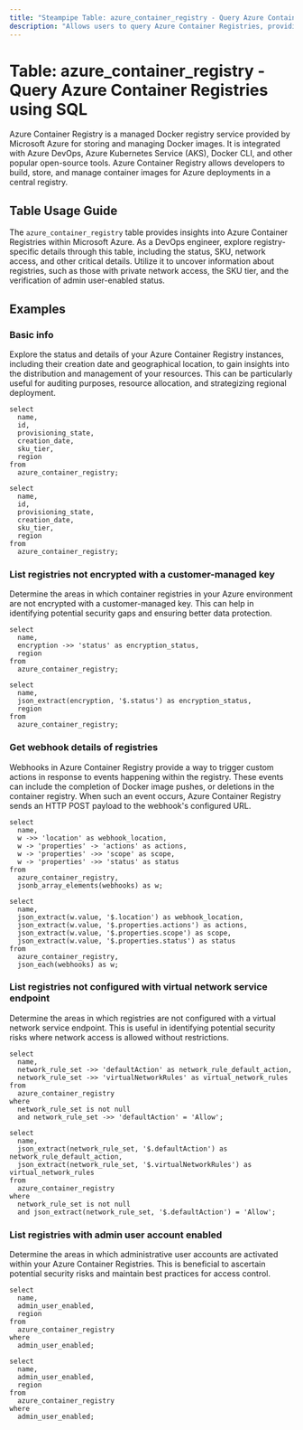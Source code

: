 ```yaml
---
title: "Steampipe Table: azure_container_registry - Query Azure Container Registries using SQL"
description: "Allows users to query Azure Container Registries, providing insights into the status, SKU, network access, and other critical details."
---
```


# Table: azure_container_registry - Query Azure Container Registries using SQL

Azure Container Registry is a managed Docker registry service provided by Microsoft Azure for storing and managing Docker images. It is integrated with Azure DevOps, Azure Kubernetes Service (AKS), Docker CLI, and other popular open-source tools. Azure Container Registry allows developers to build, store, and manage container images for Azure deployments in a central registry.

## Table Usage Guide

The `azure_container_registry` table provides insights into Azure Container Registries within Microsoft Azure. As a DevOps engineer, explore registry-specific details through this table, including the status, SKU, network access, and other critical details. Utilize it to uncover information about registries, such as those with private network access, the SKU tier, and the verification of admin user-enabled status.

## Examples

### Basic info
Explore the status and details of your Azure Container Registry instances, including their creation date and geographical location, to gain insights into the distribution and management of your resources. This can be particularly useful for auditing purposes, resource allocation, and strategizing regional deployment.

```sql+postgres
select
  name,
  id,
  provisioning_state,
  creation_date,
  sku_tier,
  region
from
  azure_container_registry;
```

```sql+sqlite
select
  name,
  id,
  provisioning_state,
  creation_date,
  sku_tier,
  region
from
  azure_container_registry;
```

### List registries not encrypted with a customer-managed key
Determine the areas in which container registries in your Azure environment are not encrypted with a customer-managed key. This can help in identifying potential security gaps and ensuring better data protection.

```sql+postgres
select
  name,
  encryption ->> 'status' as encryption_status,
  region
from
  azure_container_registry;
```

```sql+sqlite
select
  name,
  json_extract(encryption, '$.status') as encryption_status,
  region
from
  azure_container_registry;
```

### Get webhook details of registries
Webhooks in Azure Container Registry provide a way to trigger custom actions in response to events happening within the registry. These events can include the completion of Docker image pushes, or deletions in the container registry. When such an event occurs, Azure Container Registry sends an HTTP POST payload to the webhook's configured URL.

```sql+postgres
select
  name,
  w ->> 'location' as webhook_location,
  w -> 'properties' -> 'actions' as actions,
  w -> 'properties' ->> 'scope' as scope,
  w -> 'properties' ->> 'status' as status
from
  azure_container_registry,
  jsonb_array_elements(webhooks) as w;
```

```sql+sqlite
select
  name,
  json_extract(w.value, '$.location') as webhook_location,
  json_extract(w.value, '$.properties.actions') as actions,
  json_extract(w.value, '$.properties.scope') as scope,
  json_extract(w.value, '$.properties.status') as status
from
  azure_container_registry,
  json_each(webhooks) as w;
```

### List registries not configured with virtual network service endpoint
Determine the areas in which registries are not configured with a virtual network service endpoint. This is useful in identifying potential security risks where network access is allowed without restrictions.

```sql+postgres
select
  name,
  network_rule_set ->> 'defaultAction' as network_rule_default_action,
  network_rule_set ->> 'virtualNetworkRules' as virtual_network_rules
from
  azure_container_registry
where
  network_rule_set is not null
  and network_rule_set ->> 'defaultAction' = 'Allow';
```

```sql+sqlite
select
  name,
  json_extract(network_rule_set, '$.defaultAction') as network_rule_default_action,
  json_extract(network_rule_set, '$.virtualNetworkRules') as virtual_network_rules
from
  azure_container_registry
where
  network_rule_set is not null
  and json_extract(network_rule_set, '$.defaultAction') = 'Allow';
```

### List registries with admin user account enabled
Determine the areas in which administrative user accounts are activated within your Azure Container Registries. This is beneficial to ascertain potential security risks and maintain best practices for access control.

```sql+postgres
select
  name,
  admin_user_enabled,
  region
from
  azure_container_registry
where
  admin_user_enabled;
```

```sql+sqlite
select
  name,
  admin_user_enabled,
  region
from
  azure_container_registry
where
  admin_user_enabled;
```